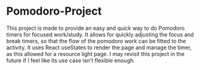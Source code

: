 # Pomodoro-Project
This project is made to provide an easy and quick way to do Pomodoro timers for focused work/study.
It allows for quickly adjusting the focus and break timers, so that the flow of the pomodoro work can be fitted to the activity.
It uses React useStates to render the page and manage the timer, as this allowed for a resource light page.
I may revisit this project in the future if I feel like its use case isn't flexible enough. 
